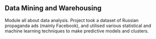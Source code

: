 ## Data Mining and Warehousing
Module all about data analysis. Project took a dataset of Russian propaganda ads (mainly Facebook), and utilised various statistical and machine learning techniques to make predictive models and clusters. 
